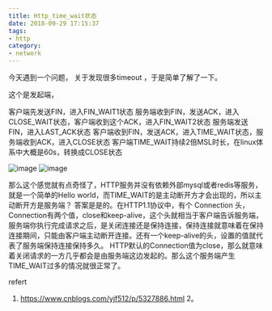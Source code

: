 ```yaml
---
title: Http_time_wait状态
date: 2018-09-29 17:15:37
tags: 
- http
category:
- network
---
```



今天遇到一个问题， 关于发现很多timeout ，于是简单了解了一下。 

<!-- more -->
这个是发起端， 

客户端先发送FIN，进入FIN_WAIT1状态
服务端收到FIN，发送ACK，进入CLOSE_WAIT状态，客户端收到这个ACK，进入FIN_WAIT2状态
服务端发送FIN，进入LAST_ACK状态
客户端收到FIN，发送ACK，进入TIME_WAIT状态，服务端收到ACK，进入CLOSE状态
客户端TIME_WAIT持续2倍MSL时长，在linux体系中大概是60s，转换成CLOSE状态

![image](C:/developer/blog/zyhnjust.github.io/source/_posts/Http-time-wait状态/123.bmp)
![image](123.bmp)

那么这个感觉就有点奇怪了，HTTP服务并没有依赖外部mysql或者redis等服务，就是一个简单的Hello world，而TIME_WAIT的是主动断开方才会出现的，所以主动断开方是服务端？
答案是是的。在HTTP1.1协议中，有个 Connection 头，Connection有两个值，close和keep-alive，这个头就相当于客户端告诉服务端，服务端你执行完成请求之后，是关闭连接还是保持连接，保持连接就意味着在保持连接期间，只能由客户端主动断开连接。还有一个keep-alive的头，设置的值就代表了服务端保持连接保持多久。
HTTP默认的Connection值为close，那么就意味着关闭请求的一方几乎都会是由服务端这边发起的。那么这个服务端产生TIME_WAIT过多的情况就很正常了。

refert
1. https://www.cnblogs.com/yjf512/p/5327886.html
2。 

